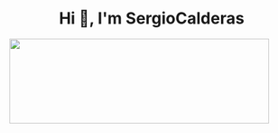 <h1 align="center">Hi 👋, I'm SergioCalderas</h1>


<p><img width="460" height="150" src="https://github-readme-stats.vercel.app/api/top-langs?username=SergioCalderas&show_icons=true&locale=en&layout=compact&theme=tokyonight"/></p>
